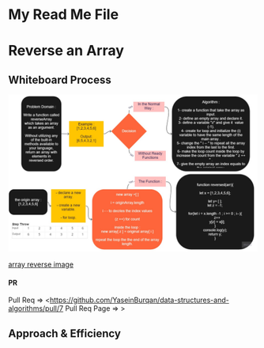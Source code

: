# My Read Me File

# Reverse an Array
<!-- Description of the challenge -->

## Whiteboard Process
<!-- Embedded whiteboard image -->
![array-reverse](./assets/array-reverse.jpg)

[array reverse image](./assets/array-reverse.jpg)

#### PR

Pull Req => <<https://github.com/YaseinBurqan/data-structures-and-algorithms/pull/7> Pull Req Page => >

## Approach & Efficiency
<!-- What approach did you take? Discuss Why. What is the Big O space/time for this approach? -->
